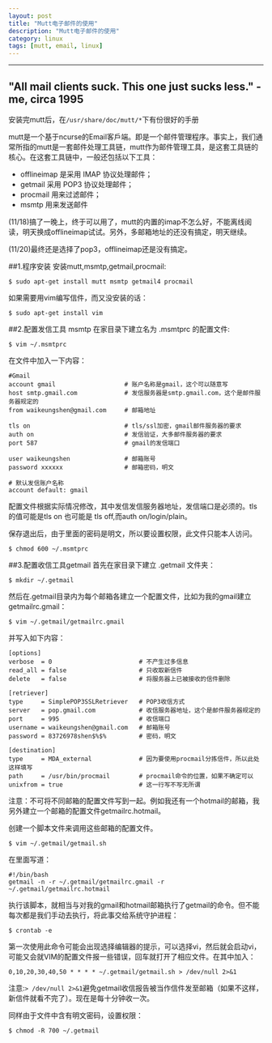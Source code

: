 ```yaml
---
layout: post
title: "Mutt电子邮件的使用"
description: "Mutt电子邮件的使用"
category: linux
tags: [mutt, email, linux]
---
```


------------------------------------------------------------------
"All mail clients suck. This one just sucks less." -me, circa 1995
------------------------------------------------------------------

安装完mutt后，在`/usr/share/doc/mutt/*`下有份很好的手册

mutt是一个基于ncurse的Email客戶端。即是一个邮件管理程序。事实上，我们通常所指的mutt是一套邮件处理工具链，mutt作为邮件管理工具，是这套工具链的核心。在这套工具链中，一般还包括以下工具：

* offlineimap 是采用 IMAP 协议处理邮件；
* getmail 采用 POP3 协议处理邮件；
* procmail 用来过滤邮件；
* msmtp 用来发送邮件

(11/18)搞了一晚上，终于可以用了，mutt的内置的imap不怎么好，不能离线阅读，明天换成offlineimap试试。另外，多邮箱地址的还没有搞定，明天继续。

(11/20)最终还是选择了pop3，offlineimap还是没有搞定。

##1.程序安装
安装mutt,msmtp,getmail,procmail:

    $ sudo apt-get install mutt msmtp getmail4 procmail

如果需要用vim编写信件，而又没安装的话：

    $ sudo apt-get install vim


##2.配置发信工具 msmtp
在家目录下建立名为 .msmtprc 的配置文件:

    $ vim ~/.msmtprc

在文件中加入一下内容：

    #Gmail
    account gmail                   # 账户名称是gmail，这个可以随意写
    host smtp.gmail.com             # 发信服务器是smtp.gmail.com，这个是邮件服务器规定的
    from waikeungshen@gmail.com     # 邮箱地址
     
    tls on                          # tls/ssl加密，gmail邮件服务器的要求
    auth on                         # 发信验证，大多邮件服务器的要求
    port 587                        # gmail的发信端口
     
    user waikeungshen               # 邮箱账号
    password xxxxxx                 # 邮箱密码，明文
     
    # 默认发信账户名称
    account default: gmail

配置文件根据实际情况修改，其中发信发信服务器地址，发信端口是必须的。tls的值可能是tls on 也可能是 tls off,而auth on/login/plain。

保存退出后，由于里面的密码是明文，所以要设置权限，此文件只能本人访问。

    $ chmod 600 ~/.msmtprc

##3.配置收信工具getmail
首先在家目录下建立 .getmail 文件夹：

    $ mkdir ~/.getmail

然后在.getmail目录内为每个邮箱各建立一个配置文件，比如为我的gmail建立getmailrc.gmail：

    $ vim ~/.getmail/getmailrc.gmail

并写入如下内容：

    [options]
    verbose  = 0                        # 不产生过多信息
    read_all = false                    # 只收取新信件
    delete   = false                    # 将服务器上已被接收的信件删除
     
    [retriever]
    type     = SimplePOP3SSLRetriever   # POP3收信方式
    server   = pop.gmail.com            # 收信服务器地址，这个是邮件服务器规定的
    port     = 995                      # 收信端口
    username = waikeungshen@gmail.com   # 邮箱账号
    password = 83726978shen$%$%         # 密码，明文
     
    [destination]
    type     = MDA_external             # 因为要使用procmail分拣信件，所以此处这样填写
    path     = /usr/bin/procmail        # procmail命令的位置，如果不确定可以
    unixfrom = true                     # 这一行写不写无所谓

注意：不可将不同邮箱的配置文件写到一起。例如我还有一个hotmail的邮箱，我另外建立一个邮箱的配置文件getmailrc.hotmail。

创建一个脚本文件来调用这些邮箱的配置文件。

    $ vim ~/.getmail/getmail.sh

在里面写道：

    #!/bin/bash
    getmail -n -r ~/.getmail/getmailrc.gmail -r ~/.getmail/getmailrc.hotmail

执行该脚本，就相当与对我的gmail和hotmail邮箱执行了getmail的命令。但不能每次都是我们手动去执行，将此事交给系统守护进程：

    $ crontab -e

第一次使用此命令可能会出现选择编辑器的提示，可以选择vi，然后就会启动vi，可能又会就VIM的配置文件报一些错误，回车就打开了相应文件。在其中加入：

    0,10,20,30,40,50 * * * * ~/.getmail/getmail.sh > /dev/null 2>&1

注意:`> /dev/null 2>&1`避免getmail收信报告被当作信件发至邮箱（如果不这样，新信件就看不完了）。现在是每十分钟收一次。

同样由于文件中含有明文密码，设置权限：

    $ chmod -R 700 ~/.getmail

